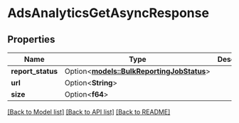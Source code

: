 # AdsAnalyticsGetAsyncResponse

## Properties

Name | Type | Description | Notes
------------ | ------------- | ------------- | -------------
**report_status** | Option<[**models::BulkReportingJobStatus**](BulkReportingJobStatus.md)> |  | [optional]
**url** | Option<**String**> |  | [optional]
**size** | Option<**f64**> |  | [optional]

[[Back to Model list]](../README.md#documentation-for-models) [[Back to API list]](../README.md#documentation-for-api-endpoints) [[Back to README]](../README.md)


